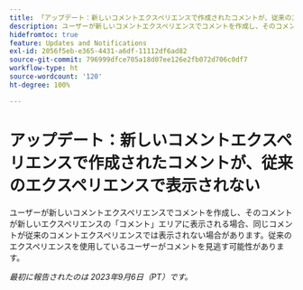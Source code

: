 ```yaml
---
title: 「アップデート：新しいコメントエクスペリエンスで作成されたコメントが、従来のエクスペリエンスで表示されない」
description: ユーザーが新しいコメントエクスペリエンスでコメントを作成し、そのコメントが新しいエクスペリエンスの「コメント」エリアに表示される場合、同じコメントが従来のコメントエクスペリエンスでは表示されない場合があります。従来のエクスペリエンスを使用しているユーザーがコメントを見逃す可能性があります。
hidefromtoc: true
feature: Updates and Notifications
exl-id: 2056f5eb-e365-4431-a6df-11112df6ad82
source-git-commit: 796999dfce705a18d07ee126e2fb072d706c0df7
workflow-type: ht
source-wordcount: '120'
ht-degree: 100%

---
```


# アップデート：新しいコメントエクスペリエンスで作成されたコメントが、従来のエクスペリエンスで表示されない

<!--
>[!NOTE]
>
>This issue was fixed on September 28 2023.
-->

ユーザーが新しいコメントエクスペリエンスでコメントを作成し、そのコメントが新しいエクスペリエンスの「コメント」エリアに表示される場合、同じコメントが従来のコメントエクスペリエンスでは表示されない場合があります。従来のエクスペリエンスを使用しているユーザーがコメントを見逃す可能性があります。

_最初に報告されたのは 2023年9月6日（PT）です。_

